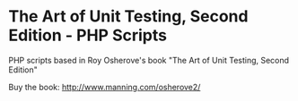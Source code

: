 The Art of Unit Testing, Second Edition - PHP Scripts
======================

PHP scripts based in Roy Osherove's book "The Art of Unit Testing, Second Edition"

Buy the book: http://www.manning.com/osherove2/

